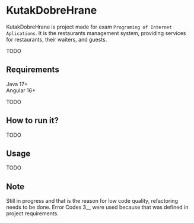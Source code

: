 # KutakDobreHrane

KutakDobreHrane is project made for exam `Programing of Internet Aplications`. It is the restaurants management system, providing services for restaurants, their waiters, and guests.

TODO

## Requirements
Java 17+<br />
Angular 16+<br />

TODO

## How to run it?
TODO

## Usage
TODO

## Note
Still in progress and that is the reason for low code quality, refactoring needs to be done.
Error Codes 3__ were used because that was defined in project requirements.
